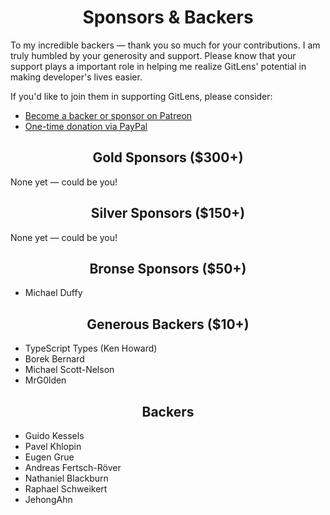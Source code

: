 <h1 align="center">Sponsors &amp; Backers</h1>

To my incredible backers &mdash; thank you so much for your contributions. I am truly humbled by your generosity and support. Please know that your support plays a important role in helping me realize GitLens' potential in making developer's lives easier.

If you'd like to join them in supporting GitLens, please consider:

- [Become a backer or sponsor on Patreon](https://www.patreon.com/eamodio)
- [One-time donation via PayPal](https://www.paypal.me/eamodio)

<h2 align="center">Gold Sponsors ($300+)</h2>
None yet &mdash; could be you!

<h2 align="center">Silver Sponsors ($150+)</h2>
None yet &mdash; could be you!


<h2 align="center">Bronse Sponsors ($50+)</h2>

- Michael Duffy

<h2 align="center">Generous Backers ($10+)</h2>

- TypeScript Types (Ken Howard)
- Borek Bernard
- Michael Scott-Nelson
- MrG0lden

<h2 align="center">Backers</h2>

- Guido Kessels
- Pavel Khlopin
- Eugen Grue
- Andreas Fertsch-Röver
- Nathaniel Blackburn
- Raphael Schweikert
- JehongAhn
